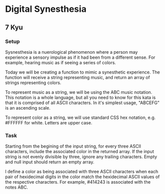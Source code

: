 # Digital Synesthesia
## 7 Kyu

### Setup

Sysnesthesia is a nuerological phenomenon where a person may experience a sensory impulse as if it had been from a different sense. For example, hearing music as if seeing a series of colors.

Today we will be creating a function to mimic a synesthetic experience. The function will receive a string representing music, and return an array of strings representing colors.

To represent music as a string, we will be using the ABC music notation. This notation is a whole language, but all you need to know for this kata is that it is comprised of all ASCII characters. In it's simplest usage, "ABCEFG" is an ascending scale.

To represent color as a string, we will use standard CSS hex notation, e.g. #FFFFFF for white. Letters are upper case.

### Task

Starting from the begining of the input string, for every three ASCII characters, include the associated color in the returned array. If the input string is not evenly divisible by three, ignore any trailing characters. Empty and null input should return an empty array.

I define a color as being associated with three ASCII characters when each pair of hexidecimal digits in the color match the hexidecimal ASCII values of the respective characters. For example, #414243 is associated with the notes ABC.
